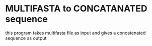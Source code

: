 # MULTIFASTA to CONCATANATED sequence

this program takes multifasta file as input and gives a concatenated sequence as output

